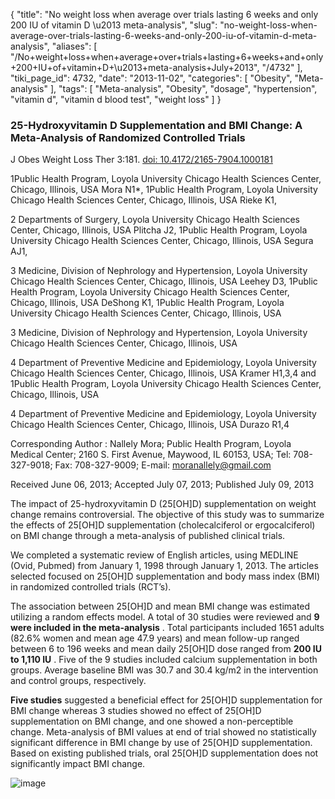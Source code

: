 {
    "title": "No weight loss when average over trials lasting 6 weeks and only 200 IU of vitamin D \u2013 meta-analysis",
    "slug": "no-weight-loss-when-average-over-trials-lasting-6-weeks-and-only-200-iu-of-vitamin-d-meta-analysis",
    "aliases": [
        "/No+weight+loss+when+average+over+trials+lasting+6+weeks+and+only+200+IU+of+vitamin+D+\u2013+meta-analysis+July+2013",
        "/4732"
    ],
    "tiki_page_id": 4732,
    "date": "2013-11-02",
    "categories": [
        "Obesity",
        "Meta-analysis"
    ],
    "tags": [
        "Meta-analysis",
        "Obesity",
        "dosage",
        "hypertension",
        "vitamin d",
        "vitamin d blood test",
        "weight loss"
    ]
}


### 25-Hydroxyvitamin D Supplementation and BMI Change: A Meta-Analysis of Randomized Controlled Trials

J Obes Weight Loss Ther 3:181. [doi: 10.4172/2165-7904.1000181](https://doi.org/10.4172/2165-7904.1000181)

1Public Health Program, Loyola University Chicago Health Sciences Center, Chicago, Illinois, USA Mora N1*, 1Public Health Program, Loyola University Chicago Health Sciences Center, Chicago, Illinois, USA Rieke K1, 

2 Departments of Surgery, Loyola University Chicago Health Sciences Center, Chicago, Illinois, USA Plitcha J2, 1Public Health Program, Loyola University Chicago Health Sciences Center, Chicago, Illinois, USA Segura AJ1, 

3 Medicine, Division of Nephrology and Hypertension, Loyola University Chicago Health Sciences Center, Chicago, Illinois, USA Leehey D3, 1Public Health Program, Loyola University Chicago Health Sciences Center, Chicago, Illinois, USA DeShong K1, 1Public Health Program, Loyola University Chicago Health Sciences Center, Chicago, Illinois, USA

3 Medicine, Division of Nephrology and Hypertension, Loyola University Chicago Health Sciences Center, Chicago, Illinois, USA

4 Department of Preventive Medicine and Epidemiology, Loyola University Chicago Health Sciences Center, Chicago, Illinois, USA Kramer H1,3,4 and 1Public Health Program, Loyola University Chicago Health Sciences Center, Chicago, Illinois, USA

4 Department of Preventive Medicine and Epidemiology, Loyola University Chicago Health Sciences Center, Chicago, Illinois, USA Durazo R1,4	

Corresponding Author : 	Nallely Mora; Public Health Program, Loyola Medical Center; 2160 S. First Avenue, Maywood, IL 60153, USA; Tel: 708-327-9018; Fax: 708-327-9009; E-mail: moranallely@gmail.com

Received June 06, 2013; Accepted July 07, 2013; Published July 09, 2013

The impact of 25-hydroxyvitamin D (25<span>[OH]</span>D) supplementation on weight change remains controversial. The objective of this study was to summarize the effects of 25<span>[OH]</span>D supplementation (cholecalciferol or ergocalciferol) on BMI change through a meta-analysis of published clinical trials. 

We completed a systematic review of English articles, using MEDLINE (Ovid, Pubmed) from January 1, 1998 through January 1, 2013. The articles selected focused on 25<span>[OH]</span>D supplementation and body mass index (BMI) in randomized controlled trials (RCT’s). 

The association between 25<span>[OH]</span>D and mean BMI change was estimated utilizing a random effects model. A total of 30 studies were reviewed and  **9 were included in the meta-analysis** . Total participants included 1651 adults (82.6% women and mean age 47.9 years) and mean follow-up ranged between 6 to 196 weeks and mean daily 25<span>[OH]</span>D dose ranged from  **200 IU to 1,110 IU** . Five of the 9 studies included calcium supplementation in both groups. Average baseline BMI was 30.7 and 30.4 kg/m2 in the intervention and control groups, respectively. 

 **Five studies**  suggested a beneficial effect for 25<span>[OH]</span>D supplementation for BMI change whereas 3 studies showed no effect of 25<span>[OH]</span>D supplementation on BMI change, and one showed a non-perceptible change. Meta-analysis of BMI values at end of trial showed no statistically significant difference in BMI change by use of 25<span>[OH]</span>D supplementation. Based on existing published trials, oral 25<span>[OH]</span>D supplementation does not significantly impact BMI change. 

<img src="https://d378j1rmrlek7x.cloudfront.net/attachments/jpeg/bmi-t2.jpg" alt="image">